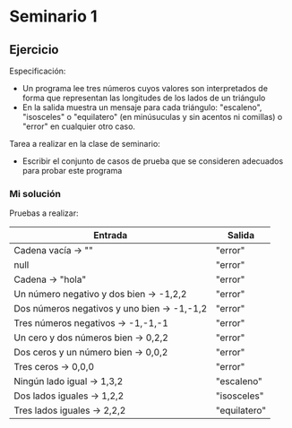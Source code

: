 # Seminario 1

## Ejercicio

Especificación:
- Un programa lee tres números cuyos valores son interpretados de forma que representan las longitudes de los lados de un triángulo  
- En la salida muestra un mensaje para cada triángulo: "escaleno", "isosceles" o "equilatero" (en minúsuculas y sin acentos ni comillas) o "error" en cualquier otro caso.  

Tarea a realizar en la clase de seminario:
- Escribir el conjunto de casos de prueba que se consideren adecuados para probar este programa
### Mi solución
Pruebas a realizar:

|Entrada|Salida|
|--|--|
|Cadena vacía -> ""|"error"|
|null|"error"|
|Cadena -> "hola"|"error"|
|Un número negativo y dos bien -> -1,2,2|"error"|
|Dos números negativos y uno bien -> -1,-1,2|"error"|
|Tres números negativos -> -1,-1,-1|"error"|
|Un cero y dos números bien -> 0,2,2|"error"|
|Dos ceros y un número bien -> 0,0,2|"error"|
|Tres ceros -> 0,0,0|"error"|
|Ningún lado igual -> 1,3,2|"escaleno"|
|Dos lados iguales -> 1,2,2|"isosceles"|
|Tres lados iguales -> 2,2,2|"equilatero"|

